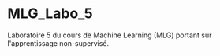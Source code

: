 # MLG_Labo_5
Laboratoire 5 du cours de Machine Learning (MLG) portant sur l'apprentissage non-supervisé.
